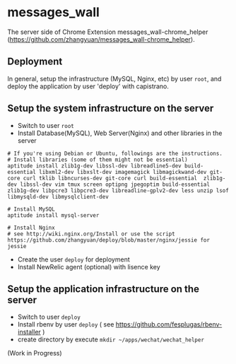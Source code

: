 messages\_wall
====================

The server side of Chrome Extension messages_wall-chrome\_helper (<https://github.com/zhangyuan/messages_wall-chrome_helper>).

## Deployment

In general, setup the infrastructure (MySQL, Nginx, etc) by user `root`, and deploy the application by user 'deploy' with capistrano.

## Setup the system infrastructure on the server
* Switch to user `root`
* Install Database(MySQL), Web Server(Nginx) and other libraries in the server
```
# If you're using Debian or Ubuntu, followings are the instructions.
# Install libraries (some of them might not be essential)
aptitude install zlib1g-dev libssl-dev libreadline5-dev build-essential libxml2-dev libxslt-dev imagemagick libmagickwand-dev git-core curl tklib libncurses-dev git-core curl build-essential  zlib1g-dev libssl-dev vim tmux screen optipng jpegoptim build-essential zlib1g-dev libpcre3 libpcre3-dev libreadline-gplv2-dev less unzip lsof  libmysqld-dev libmysqlclient-dev

# Install MySQL
aptitude install mysql-server

# Install Nginx
# see http://wiki.nginx.org/Install or use the script https://github.com/zhangyuan/deploy/blob/master/nginx/jessie for jessie
```
* Create the user `deploy` for deployment
* Install NewRelic agent (optional) with lisence key
 
## Setup the application infrastructure on the server
* Switch to user `deploy`
* Install rbenv by user `deploy` ( see https://github.com/fesplugas/rbenv-installer )
* create directory by execute `mkdir ~/apps/wechat/wechat_helper`
 

(Work in Progress)
